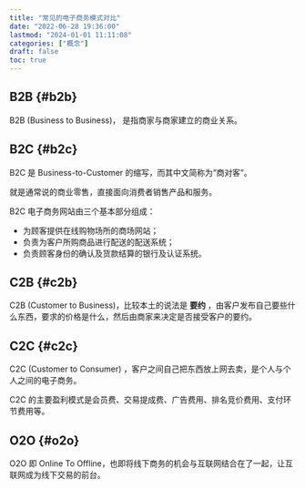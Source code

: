 ```yaml
---
title: "常见的电子商务模式对比"
date: "2022-06-28 19:36:00"
lastmod: "2024-01-01 11:11:08"
categories: ["概念"]
draft: false
toc: true
---
```


## B2B {#b2b}

B2B (Business to Business)， 是指商家与商家建立的商业关系。


## B2C {#b2c}

B2C 是 Business-to-Customer 的缩写，而其中文简称为“商对客”。

就是通常说的商业零售，直接面向消费者销售产品和服务。

B2C 电子商务网站由三个基本部分组成：

-   为顾客提供在线购物场所的商场网站；
-   负责为客户所购商品进行配送的配送系统；
-   负责顾客身份的确认及货款结算的银行及认证系统。


## C2B {#c2b}

C2B (Customer to Business)，比较本土的说法是 **要约** ，由客户发布自己要些什么东西，要求的价格是什么，然后由商家来决定是否接受客户的要约。


## C2C {#c2c}

C2C (Customer to Consumer) ，客户之间自己把东西放上网去卖，是个人与个人之间的电子商务。

C2C 的主要盈利模式是会员费、交易提成费、广告费用、排名竞价费用、支付环节费用等。


## O2O {#o2o}

O2O 即 Online To Offline，也即将线下商务的机会与互联网结合在了一起，让互联网成为线下交易的前台。